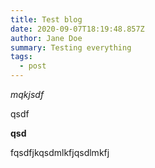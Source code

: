 ```yaml
---
title: Test blog
date: 2020-09-07T18:19:48.857Z
author: Jane Doe
summary: Testing everything
tags:
  - post
---
```

*mqkjsdf*

qsdf

**qsd**

fqsdfjkqsdmlkfjqsdlmkfj